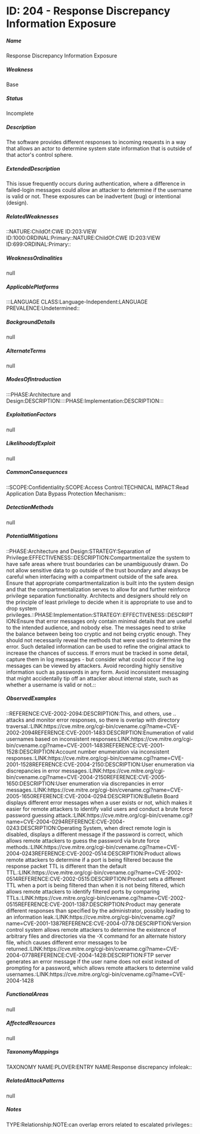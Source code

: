 # ID: 204 - Response Discrepancy Information Exposure
<h5>Name</h5>Response Discrepancy Information Exposure
<h5>Weakness</h5>Base
<h5>Status</h5>Incomplete
<h5>Description</h5>The software provides different responses to incoming requests in a way that allows an actor to determine system state information that is outside of that actor's control sphere.
<h5>ExtendedDescription</h5>This issue frequently occurs during authentication, where a difference in failed-login messages could allow an attacker to determine if the username is valid or not. These exposures can be inadvertent (bug) or intentional (design).
<h5>RelatedWeaknesses</h5>::NATURE:ChildOf:CWE ID:203:VIEW ID:1000:ORDINAL:Primary::NATURE:ChildOf:CWE ID:203:VIEW ID:699:ORDINAL:Primary::
<h5>WeaknessOrdinalities</h5>null
<h5>ApplicablePlatforms</h5>:::LANGUAGE CLASS:Language-Independent:LANGUAGE PREVALENCE:Undetermined::
<h5>BackgroundDetails</h5>null
<h5>AlternateTerms</h5>null
<h5>ModesOfIntroduction</h5>:::PHASE:Architecture and Design:DESCRIPTION::::PHASE:Implementation:DESCRIPTION:::
<h5>ExploitationFactors</h5>null
<h5>LikelihoodofExploit</h5>null
<h5>CommonConsequences</h5>::SCOPE:Confidentiality:SCOPE:Access Control:TECHNICAL IMPACT:Read Application Data Bypass Protection Mechanism::
<h5>DetectionMethods</h5>null
<h5>PotentialMitigations</h5>::PHASE:Architecture and Design:STRATEGY:Separation of Privilege:EFFECTIVENESS::DESCRIPTION:Compartmentalize the system to have safe areas where trust boundaries can be unambiguously drawn. Do not allow sensitive data to go outside of the trust boundary and always be careful when interfacing with a compartment outside of the safe area. Ensure that appropriate compartmentalization is built into the system design and that the compartmentalization serves to allow for and further reinforce privilege separation functionality. Architects and designers should rely on the principle of least privilege to decide when it is appropriate to use and to drop system privileges.::PHASE:Implementation:STRATEGY::EFFECTIVENESS::DESCRIPTION:Ensure that error messages only contain minimal details that are useful to the intended audience, and nobody else. The messages need to strike the balance between being too cryptic and not being cryptic enough. They should not necessarily reveal the methods that were used to determine the error. Such detailed information can be used to refine the original attack to increase the chances of success. If errors must be tracked in some detail, capture them in log messages - but consider what could occur if the log messages can be viewed by attackers. Avoid recording highly sensitive information such as passwords in any form. Avoid inconsistent messaging that might accidentally tip off an attacker about internal state, such as whether a username is valid or not.::
<h5>ObservedExamples</h5>::REFERENCE:CVE-2002-2094:DESCRIPTION:This, and others, use .. attacks and monitor error responses, so there is overlap with directory traversal.:LINK:https://cve.mitre.org/cgi-bin/cvename.cgi?name=CVE-2002-2094REFERENCE:CVE-2001-1483:DESCRIPTION:Enumeration of valid usernames based on inconsistent responses:LINK:https://cve.mitre.org/cgi-bin/cvename.cgi?name=CVE-2001-1483REFERENCE:CVE-2001-1528:DESCRIPTION:Account number enumeration via inconsistent responses.:LINK:https://cve.mitre.org/cgi-bin/cvename.cgi?name=CVE-2001-1528REFERENCE:CVE-2004-2150:DESCRIPTION:User enumeration via discrepancies in error messages.:LINK:https://cve.mitre.org/cgi-bin/cvename.cgi?name=CVE-2004-2150REFERENCE:CVE-2005-1650:DESCRIPTION:User enumeration via discrepancies in error messages.:LINK:https://cve.mitre.org/cgi-bin/cvename.cgi?name=CVE-2005-1650REFERENCE:CVE-2004-0294:DESCRIPTION:Bulletin Board displays different error messages when a user exists or not, which makes it easier for remote attackers to identify valid users and conduct a brute force password guessing attack.:LINK:https://cve.mitre.org/cgi-bin/cvename.cgi?name=CVE-2004-0294REFERENCE:CVE-2004-0243:DESCRIPTION:Operating System, when direct remote login is disabled, displays a different message if the password is correct, which allows remote attackers to guess the password via brute force methods.:LINK:https://cve.mitre.org/cgi-bin/cvename.cgi?name=CVE-2004-0243REFERENCE:CVE-2002-0514:DESCRIPTION:Product allows remote attackers to determine if a port is being filtered because the response packet TTL is different than the default TTL.:LINK:https://cve.mitre.org/cgi-bin/cvename.cgi?name=CVE-2002-0514REFERENCE:CVE-2002-0515:DESCRIPTION:Product sets a different TTL when a port is being filtered than when it is not being filtered, which allows remote attackers to identify filtered ports by comparing TTLs.:LINK:https://cve.mitre.org/cgi-bin/cvename.cgi?name=CVE-2002-0515REFERENCE:CVE-2001-1387:DESCRIPTION:Product may generate different responses than specified by the administrator, possibly leading to an information leak.:LINK:https://cve.mitre.org/cgi-bin/cvename.cgi?name=CVE-2001-1387REFERENCE:CVE-2004-0778:DESCRIPTION:Version control system allows remote attackers to determine the existence of arbitrary files and directories via the -X command for an alternate history file, which causes different error messages to be returned.:LINK:https://cve.mitre.org/cgi-bin/cvename.cgi?name=CVE-2004-0778REFERENCE:CVE-2004-1428:DESCRIPTION:FTP server generates an error message if the user name does not exist instead of prompting for a password, which allows remote attackers to determine valid usernames.:LINK:https://cve.mitre.org/cgi-bin/cvename.cgi?name=CVE-2004-1428
<h5>FunctionalAreas</h5>null
<h5>AffectedResources</h5>null
<h5>TaxonomyMappings</h5>TAXONOMY NAME:PLOVER:ENTRY NAME:Response discrepancy infoleak::
<h5>RelatedAttackPatterns</h5>null
<h5>Notes</h5>TYPE:Relationship:NOTE:can overlap errors related to escalated privileges::

